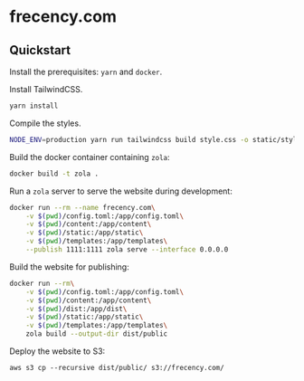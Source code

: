 # frecency.com
## Quickstart

Install the prerequisites: `yarn` and `docker`.

Install TailwindCSS.
```sh
yarn install
```

Compile the styles.
```sh
NODE_ENV=production yarn run tailwindcss build style.css -o static/style.css
```

Build the docker container containing `zola`:
```sh
docker build -t zola .
```

Run a `zola` server to serve the website during development:
```sh
docker run --rm --name frecency.com\
    -v $(pwd)/config.toml:/app/config.toml\
    -v $(pwd)/content:/app/content\
    -v $(pwd)/static:/app/static\
    -v $(pwd)/templates:/app/templates\
    --publish 1111:1111 zola serve --interface 0.0.0.0
```

Build the website for publishing:
```sh
docker run --rm\
    -v $(pwd)/config.toml:/app/config.toml\
    -v $(pwd)/content:/app/content\
    -v $(pwd)/dist:/app/dist\
    -v $(pwd)/static:/app/static\
    -v $(pwd)/templates:/app/templates\
    zola build --output-dir dist/public
```

Deploy the website to S3:
```
aws s3 cp --recursive dist/public/ s3://frecency.com/
```
